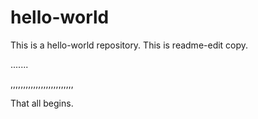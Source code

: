 # hello-world
This is a hello-world repository.
This is readme-edit copy.

.......



,,,,,,,,,,,,,,,,,,,,,,,,,



That all begins.
